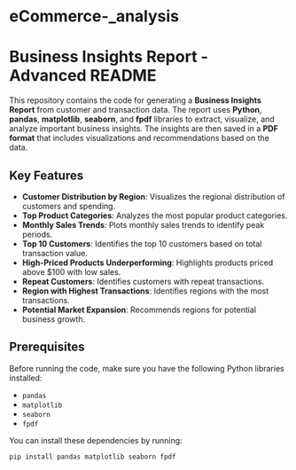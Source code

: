 # eCommerce-_analysis
# Business Insights Report - Advanced README

This repository contains the code for generating a **Business Insights Report** from customer and transaction data. The report uses **Python**, **pandas**, **matplotlib**, **seaborn**, and **fpdf** libraries to extract, visualize, and analyze important business insights. The insights are then saved in a **PDF format** that includes visualizations and recommendations based on the data.

## Key Features
- **Customer Distribution by Region**: Visualizes the regional distribution of customers and spending.
- **Top Product Categories**: Analyzes the most popular product categories.
- **Monthly Sales Trends**: Plots monthly sales trends to identify peak periods.
- **Top 10 Customers**: Identifies the top 10 customers based on total transaction value.
- **High-Priced Products Underperforming**: Highlights products priced above $100 with low sales.
- **Repeat Customers**: Identifies customers with repeat transactions.
- **Region with Highest Transactions**: Identifies regions with the most transactions.
- **Potential Market Expansion**: Recommends regions for potential business growth.

## Prerequisites

Before running the code, make sure you have the following Python libraries installed:

- `pandas`
- `matplotlib`
- `seaborn`
- `fpdf`

You can install these dependencies by running:

```bash
pip install pandas matplotlib seaborn fpdf



